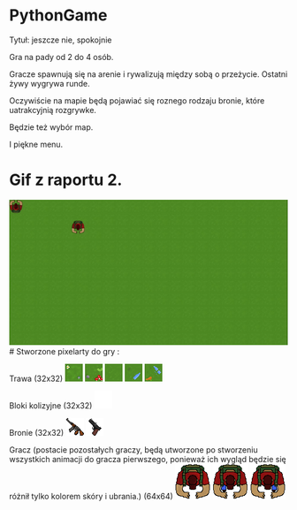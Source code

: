 # PythonGame
Tytuł: jeszcze nie, spokojnie

Gra na pady od 2 do 4 osób.

Gracze spawnują się na arenie i rywalizują między sobą o przeżycie.
Ostatni żywy wygrywa runde.

Oczywiście na mapie będą pojawiać się 
roznego rodzaju bronie, które uatrakcyjnią rozgrywke.

Będzie też wybór map.

I piękne menu.
# Gif z raportu 2.
<img src="https://raw.githubusercontent.com/aszpatowski/PythonGame/master/gify/raport2gif.gif">
# Stworzone pixelarty do gry :
  
  Trawa (32x32)
  <img src="https://raw.githubusercontent.com/aszpatowski/PythonGame/master/textures/grass/grass0.png">
  <img src="https://raw.githubusercontent.com/aszpatowski/PythonGame/master/textures/grass/grass1.png">
  <img src="https://raw.githubusercontent.com/aszpatowski/PythonGame/master/textures/grass/grass2.png">
  <img src="https://raw.githubusercontent.com/aszpatowski/PythonGame/master/textures/grass/grass3.png">
  <img src="https://raw.githubusercontent.com/aszpatowski/PythonGame/master/textures/grass/grass4.png">
  
  Bloki kolizyjne (32x32)
  <img src="https://raw.githubusercontent.com/aszpatowski/PythonGame/master/textures/block_with_collision/big_rock.png">
  
  Bronie (32x32)
  <img src="https://raw.githubusercontent.com/aszpatowski/PythonGame/master/textures/guns/ak47.png">
  <img src="https://raw.githubusercontent.com/aszpatowski/PythonGame/master/textures/guns/pistol.png">
  
  Gracz (postacie pozostałych graczy, będą utworzone po stworzeniu wszystkich animacji do gracza pierwszego, ponieważ ich wygląd będzie się różnił tylko kolorem skóry i ubrania.) (64x64)
  <img src="https://raw.githubusercontent.com/aszpatowski/PythonGame/master/textures/players/player1/sprite_0.png">
  <img src="https://raw.githubusercontent.com/aszpatowski/PythonGame/master/textures/players/player1/sprite_1.png">
  <img src="https://raw.githubusercontent.com/aszpatowski/PythonGame/master/textures/players/player1/sprite_2.png">

